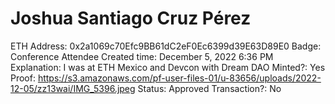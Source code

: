 # Joshua Santiago Cruz Pérez

ETH Address: 0x2a1069c70Efc9BB61dC2eF0Ec6399d39E63D89E0
Badge: Conference Attendee
Created time: December 5, 2022 6:36 PM
Explanation: I was at ETH Mexico and Devcon with Dream DAO
Minted?: Yes
Proof: https://s3.amazonaws.com/pf-user-files-01/u-83656/uploads/2022-12-05/zz13wai/IMG_5396.jpeg
Status: Approved
Transaction?: No